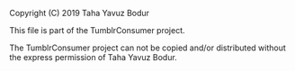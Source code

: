 Copyright (C) 2019 Taha Yavuz Bodur

This file is part of the TumblrConsumer project.

The TumblrConsumer project can not be copied and/or distributed without the express
permission of Taha Yavuz Bodur.
